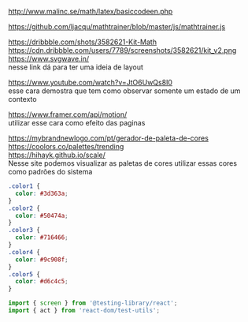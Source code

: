 http://www.malinc.se/math/latex/basiccodeen.php

https://github.com/ljacqu/mathtrainer/blob/master/js/mathtrainer.js

https://dribbble.com/shots/3582621-Kit-Math  
https://cdn.dribbble.com/users/7789/screenshots/3582621/kit_v2.png   
https://www.svgwave.in/    
nesse link dá para ter uma ideia de layout

https://www.youtube.com/watch?v=JtO6UwQs8I0  
esse cara demostra que tem como observar somente um estado de um contexto

https://www.framer.com/api/motion/  
utilizar esse cara como efeito das paginas

https://mybrandnewlogo.com/pt/gerador-de-paleta-de-cores  
https://coolors.co/palettes/trending    
https://hihayk.github.io/scale/    
Nesse site podemos visualizar as paletas de cores
utilizar essas cores como padrões do sistema

```css
.color1 {
  color: #3d363a;
}
.color2 {
  color: #50474a;
}
.color3 {
  color: #716466;
}
.color4 {
  color: #9c908f;
}
.color5 {
  color: #d6c4c5;
}
```

```js
import { screen } from '@testing-library/react';
import { act } from 'react-dom/test-utils';
```